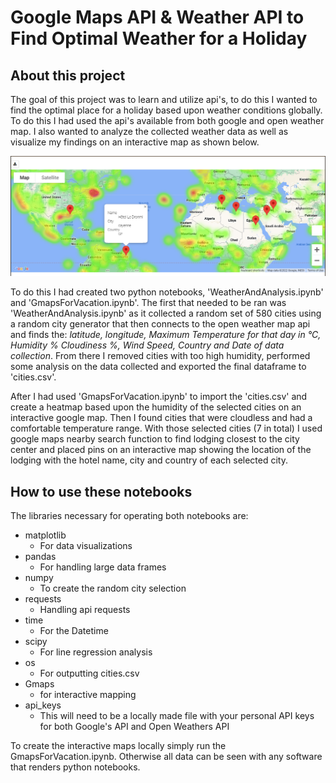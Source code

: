 # Google Maps API & Weather API to Find Optimal Weather for a Holiday
## About this project


The goal of this project was to learn and utilize api's, to do this I wanted to find the optimal place for a holiday based upon weather conditions globally. To do this I had used the api's available from both google and open weather map. I also wanted to analyze the collected weather data as well as visualize my findings on an interactive map as shown below.


![example_of_vis](Images/hotel_map_manual_screenshot.PNG)


To do this I had created two python notebooks, 'WeatherAndAnalysis.ipynb' and 'GmapsForVacation.ipynb'. The first that needed to be ran was 'WeatherAndAnalysis.ipynb' as it collected a random set of 580 cities using a random city generator that then connects to the open weather map api and finds the: *latitude, longitude, Maximum Temperature for that day in °C, Humidity % Cloudiness %, Wind Speed, Country and Date of data collection*. From there I removed cities with too high humidity, performed some analysis on the data collected and exported the final dataframe to 'cities.csv'.


After I had used 'GmapsForVacation.ipynb' to import the 'cities.csv' and create a heatmap based upon the humidity of the selected cities on an interactive google map. Then I found cities that were cloudless and had a comfortable temperature range. With those selected cities (7 in total) I used google maps nearby search function to find lodging closest to the city center and placed pins on an interactive map showing the location of the lodging with the hotel name, city and country of each selected city.


## How to use these notebooks


The libraries necessary for operating both notebooks are:
- matplotlib
   - For data visualizations
- pandas
   - For handling large data frames
- numpy
   - To create the random city selection
- requests
   - Handling api requests
- time
   - For the Datetime
- scipy
   - For line regression analysis
- os
   - For outputting cities.csv
- Gmaps
   - for interactive mapping
- api_keys
   - This will need to be a locally made file with your personal API keys for both Google's API and Open Weathers API


To create the interactive maps locally simply run the GmapsForVacation.ipynb. Otherwise all data can be seen with any software that renders python notebooks.
